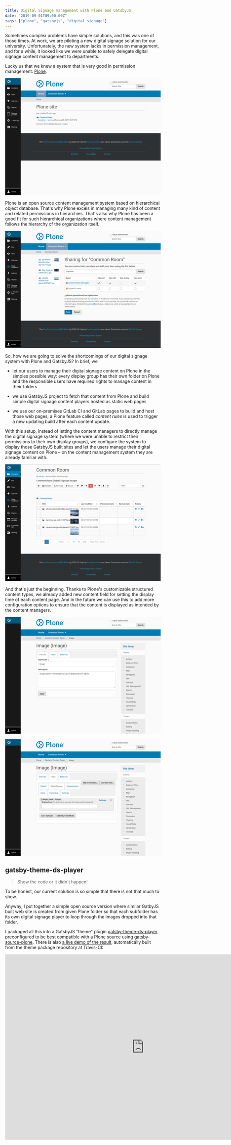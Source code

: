 ```yaml
---
title: Digital Signage management with Plone and GatsbyJS
date: "2019-09-01T09:00:00Z"
tags: ["plone", "gatsbyjs", "digital signage"]
---
```


Sometimes complex problems have simple solutions, and this was one of those times. At work, we are piloting a new digital signage solution for our university. Unfortunately, the new system lacks in permission management, and for a while, it looked like we were unable to safely delegate digital signage content management to departments.

Lucky us that we knew a system that is very good in permission management: [Plone](https://www.plone.com/).

![Plone – An enterprise open source content management system](frontpage.png)

Plone is an open source content management system based on hierarchical object database. That's why Plone excels in managing many kind of content and related permissions in hierarchies. That's also why Plone has been a good fit for such hierarchical organizations where content management follows the hierarchy of the organization itself.

![Plone excels in managing content and related permissions in hierarchies](sharing.png)

So, how we are going to solve the shortcomings of our digital signage system with Plone and GatsbyJS? In brief, we

* let our users to manage their digital signage content on Plone in the simples possible way: every display group has their own folder on Plone and the responsible users have required rights to manage content in their folders

* we use GatsbyJS project to fetch that content from Plone and build simple digital signage content players hosted as static web pages

* we use our on-premises GitLab CI and GitLab pages to build and host those web pages; a Plone feature called *content rules* is used to trigger a new updating build after each content update.

With this setup, instead of letting the content managers to directly manage the digital signage system (where we were unable to restrict their permissions to their own display groups), we configure the system to display those GatsbyJS built sites and let the users manage their digital signage content on Plone – on the content management system they are already familiar with.

![Simple digital signage content loop can be populated with just dropping images into a Plone folder](contents.png)

And that's just the beginning. Thanks to Plone's customizable structured content types, we already added new content field for setting the display time of each content page. And in the future we can use this to add more configuration options to ensure that the content is displayed as intended by the content managers.

![Plone supports customizing structured content fields directly form the browser](customize.png)

![Also built-in content types like first class Image type can be enhanced with custom fields](displaytime.png)


gatsby-theme-ds-player
----------------------

> Show the code or it didn't happen!

To be honest, our current solution is so simple that there is not that much to show.

Anyway, I put together a simple open source version where similar GatbyJS built web site is created from given Plone folder so that each subfolder has its own digital signage player to loop through the images dropped into that folder.

I packaged all this into a GatsbyJS "theme" plugin [gatsby-theme-ds-player](https://github.com/datakurre/gatsby-theme-ds-player) preconfigured to be best compatible with a Plone source using [gatsby-source-plone](https://github.com/collective/gatsby-source-plone/). There is also [a live demo of the result](https://datakurre.github.io/gatsby-theme-ds-player/ds/common-room/), automatically built from the theme package repository at Travis-CI:

<iframe src="https://datakurre.github.io/gatsby-theme-ds-player/ds/common-room/" width="900" height="600" frameborder="0" style="margin: 0 auto;"/>

<!--
```javascript
module.exports = {
  plugins: [
    {
      resolve: 'gatsby-source-plone',
      options: {
        baseUrl: 'http://localhost:8080/Plone/',
      },
    },
    {
      resolve: 'gatsby-theme-ds-player',
      options: {
        path: '/ds/',
      }
    },
  ],
};
```
-->





